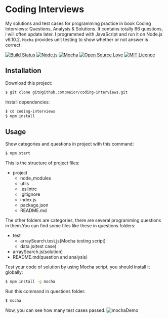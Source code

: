 # Coding Interviews
My solutions and test cases for programming practice in book Coding Interviews: Questions, Analysis & Solutions. It contains totally 66 questions, i will often update later. I programmed with JavaScript and run it on Node.js v6.10.2. `Mocha` provides unit testing to show whether or not answer is correct.

[![Build Status](https://travis-ci.org/boennemann/badges.svg?branch=master)](https://github.com/ylasyn/yixan)
[![Node.js](https://img.shields.io/badge/node-6.10.2-blue.svg)](https://github.com/nodejs/node)
[![Mocha](https://img.shields.io/badge/mocha-3.5.0-blue.svg)](https://www.mongodb.com/)
[![Open Source Love](https://badges.frapsoft.com/os/v1/open-source.svg?v=102)](https://github.com/ylasyn/yixan)
[![MIT Licence](https://badges.frapsoft.com/os/mit/mit.svg?v=102)](https://opensource.org/licenses/mit-license.php)

## Installation
Download this project:
```bash
$ git clone git@github.com:meior/coding-interviews.git
```

Install dependencies:
```bash
$ cd coding-interviews
$ npm install
```

## Usage
Show categories and questions in project with this command:
```bash
$ npm start
```

This is the structure of project files:
- project
  - node_modules
  - utils
  - .eslintrc
  - .gitignore
  - index.js
  - package.json
  - README.md

The other folders are categories, there are several programming questions in them.You can find some files like these in questions folders:
- test
  - arraySearch.test.js(Mocha testing script)
  - data.js(test case)
- arraySearch.js(solution)
- README.md(question and analysis)

Test your code of solution by using Mocha script, you should install it globally:
```bash
$ npm install -g mocha
```

Run this command in questions folder:
```bash
$ mocha
```

Now, you can see how many test cases passed.
![mochaDemo](http://7xs1tt.com1.z0.glb.clouddn.com//coding-interviews/home/mochaDemo.PNG)